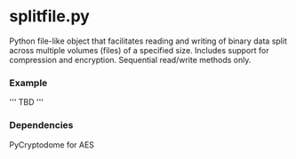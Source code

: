 # splitfile.py

Python file-like object that facilitates reading and writing of binary data split across multiple volumes (files) of a specified size. Includes support for compression and encryption.  Sequential read/write methods only.

### Example
'''
TBD
'''
### Dependencies

PyCryptodome for AES
